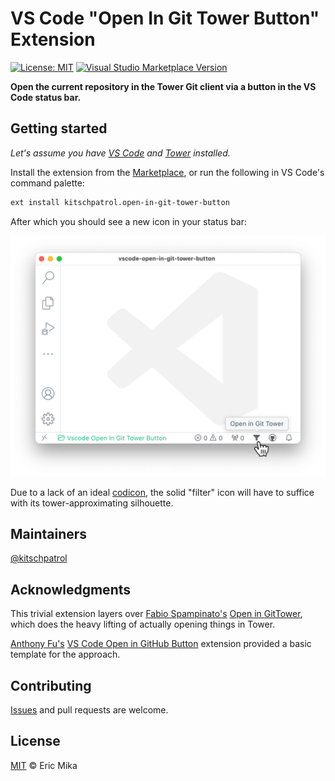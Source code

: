 <!--+ Warning: Content inside HTML comment blocks was generated by mdat and may be overwritten. +-->

<!-- title { titleCase: true, prefix: "VS Code \"", postfix: "\" Extension" } -->

# VS Code "Open In Git Tower Button" Extension

<!-- /title -->

<!-- badges {
  custom: {
    "Visual Studio Marketplace Version": {
      image: "https://img.shields.io/visual-studio-marketplace/v/kitschpatrol.open-in-git-tower-button.svg?color=eee&amp;label=VS%20Code%20Marketplace&logo=visual-studio-code",
      link: "https://marketplace.visualstudio.com/items?itemName=kitschpatrol.open-in-git-tower-button",
    },
  }
} -->

[![License: MIT](https://img.shields.io/badge/License-MIT-yellow.svg)](https://opensource.org/licenses/MIT)
[![Visual Studio Marketplace Version](https://img.shields.io/visual-studio-marketplace/v/kitschpatrol.open-in-git-tower-button.svg?color=eee\&label=VS%20Code%20Marketplace\&logo=visual-studio-code)](https://marketplace.visualstudio.com/items?itemName=kitschpatrol.open-in-git-tower-button)

<!-- /badges -->

<!-- short-description -->

**Open the current repository in the Tower Git client via a button in the VS Code status bar.**

<!-- /short-description -->

## Getting started

_Let's assume you have [VS Code](https://code.visualstudio.com/) and [Tower](https://www.git-tower.com/) installed._

Install the extension from the [Marketplace](https://marketplace.visualstudio.com/items?itemName=kitschpatrol.open-in-git-tower-button), or run the following in VS Code's command palette:

```sh
ext install kitschpatrol.open-in-git-tower-button
```

After which you should see a new icon in your status bar:

<!-- banner -->

![open-in-git-tower-button banner](assets/screenshot.webp)

<!-- /banner -->

Due to a lack of an ideal [codicon](https://microsoft.github.io/vscode-codicons/dist/codicon.html), the solid "filter" icon will have to suffice with its tower-approximating silhouette.

## Maintainers

[@kitschpatrol](https://github.com/kitschpatrol)

## Acknowledgments

This trivial extension layers over [Fabio Spampinato's](https://fabiospampinato.com/) [Open in GitTower](https://github.com/fabiospampinato/vscode-open-in-gittower), which does the heavy lifting of actually opening things in Tower.

[Anthony Fu's](https://antfu.me/) [VS Code Open in GitHub Button](https://github.com/antfu/vscode-open-in-github-button) extension provided a basic template for the approach.

<!-- contributing -->

## Contributing

[Issues](https://github.com/kitschpatrol/vscode-open-in-git-tower-button/issues) and pull requests are welcome.

<!-- /contributing -->

<!-- license -->

## License

[MIT](license.txt) © Eric Mika

<!-- /license -->
